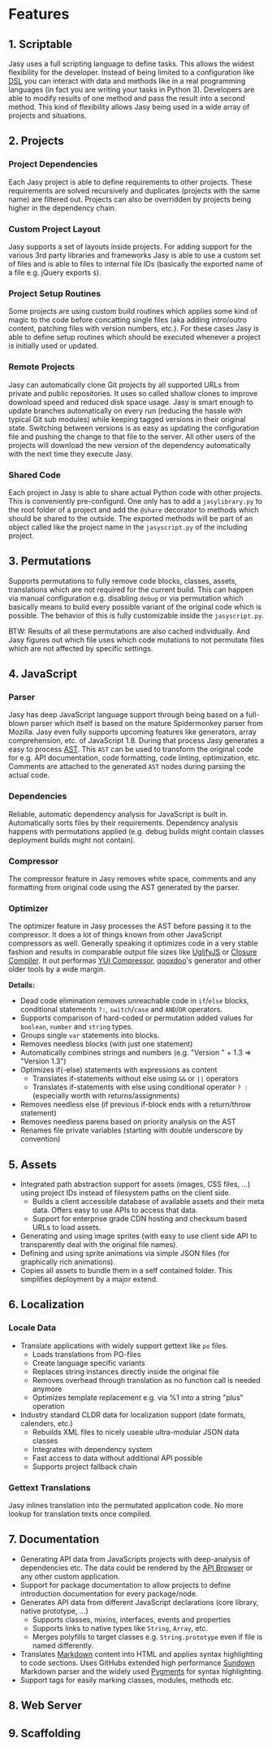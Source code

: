 # Features

## 1. Scriptable

Jasy uses a full scripting language to define tasks. This allows the widest flexibility for the developer. Instead of being limited to a configuration like [DSL](http://en.wikipedia.org/wiki/Domain-specific_language) you can interact with data and methods like in a real programming languages (in fact you are writing your tasks in Python 3). Developers are able to modify results of one method and pass the result into a second method. This kind of flexibility allows Jasy being used in a wide array of projects and situations.



## 2. Projects

### Project Dependencies

Each Jasy project is able to define requirements to other projects. These requirements are solved recursively and duplicates (projects with the same name) are filtered out. Projects can also be overridden by projects being higher in the dependency chain.

### Custom Project Layout

Jasy supports a set of layouts inside projects. For adding support for the various 3rd party libraries and frameworks Jasy is able to use a custom set of files and is able to files to internal file IDs (basically the exported name of a file e.g. jQuery exports `$`).

### Project Setup Routines

Some projects are using custom build routines which applies some kind of magic to the code before concatting single files (aka adding intro/outro content, patching files with version numbers, etc.). For these cases Jasy is able to define setup routines which should be executed whenever a project is initially used or updated.

### Remote Projects

Jasy can automatically clone Git projects by all supported URLs from private and public repositories. It uses so called shallow clones to improve download speed and reduced disk space usage. Jasy is smart enough to update branches automatically on every run (reducing the hassle with typical Git sub modules) while keeping tagged versions in their original state. Switching between versions is as easy as updating the configuration file and pushing the change to that file to the server. All other users of the projects will download the new version of the dependency automatically with the next time they execute Jasy.

### Shared Code

Each project in Jasy is able to share actual Python code with other projects. This is conveniently pre-configurd. One only has to add a `jasylibrary.py` to the root folder of a project and add the `@share` decorator to methods which should be shared to the outside. The exported methods will be part of an object called like the project name in the `jasyscript.py` of the including project.




## 3. Permutations

Supports permutations to fully remove code blocks, classes, assets, translations which are not required for the current build. This can happen via manual configuration e.g. disabling `debug` or via permutation which basically means to build every possible variant of the original code which is possible. The behavior of this is fully customizable inside the `jasyscript.py`. 

BTW: Results of all these permutations are also cached individually. And Jasy figures out which file uses which code mutations to not permutate files which are not affected by specific settings.





## 4. JavaScript 

### Parser

Jasy has deep JavaScript language support through being based on a full-blown parser which itself is based on the mature Spidermonkey parser from Mozilla. Jasy even fully supports upcoming features like generators, array comprehension, etc. of JavaScript 1.8. During that process Jasy generates a easy to process [AST](http://en.wikipedia.org/wiki/Abstract_syntax_tree). This `AST` can be used to transform the original code for e.g. API documentation, code formatting, code linting, optimization, etc. Comments are attached to the generated `AST` nodes during parsing the actual code.


### Dependencies

Reliable, automatic dependency analysis for JavaScript is built in. Automatically sorts files by their requirements. Dependency analysis happens with permutations applied (e.g. debug builds might contain classes deployment builds might not contain).


### Compressor

The compressor feature in Jasy removes white space, comments and any formatting from original code using the AST generated by the parser.


### Optimizer

The optimizer feature in Jasy processes the AST before passing it to the compressor. It does a lot of things known from other JavaScript compressors as well. Generally speaking it optimizes code in a very stable fashion and results in comparable output file sizes like [UglifyJS](https://github.com/mishoo/UglifyJS) or [Closure Compiler](https://developers.google.com/closure/compiler/). It out performas [YUI Compressor](http://developer.yahoo.com/yui/compressor/), [qooxdoo](http://qooxdoo.org)'s generator and other older tools by a wide margin.

**Details:**

- Dead code elimination removes unreachable code in `if`/`else` blocks, conditional statements `?:`, `switch`/`case` and `AND`/`OR` operators.
- Supports comparison of hard-coded or permutation added values for `boolean`, `number` and `string` types.
- Groups single `var` statements into blocks.
- Removes needless blocks (with just one statement)
- Automatically combines strings and numbers (e.g. "Version " + 1.3 => "Version 1.3")
- Optimizes if(-else) statements with expressions as content
  - Translates if-statements without else using `&&` or `||` operators
  - Translates if-statements with else using conditional operator `? :` (especially worth with returns/assignments)
- Removes needless else (if previous if-block ends with a return/throw statement)
- Removes needless parens based on priority analysis on the AST
- Renames file private variables (starting with double underscore by convention)



## 5. Assets

- Integrated path abstraction support for assets (images, CSS files, ...) using project IDs instead of filesystem paths on the client side.
  - Builds a client accessible database of available assets and their meta data. Offers easy to use APIs to access that data.
  - Support for enterprise grade CDN hosting and checksum based URLs to load assets.
- Generating and using image sprites (with easy to use client side API to transparently deal with the original file names).
- Defining and using sprite animations via simple JSON files (for graphically rich animations).
- Copies all assets to bundle them in a self contained folder. This simplifies deployment by a major extend.




## 6. Localization

### Locale Data

- Translate applications with widely support gettext like `po` files.
  - Loads translations from PO-files
  - Create language specific variants
  - Replaces string instances directly inside the original file
  - Removes overhead through translation as no function call is needed anymore
  - Optimizes template replacement e.g. via %1 into a string "plus" operation
- Industry standard CLDR data for localization support (date formats, calenders, etc.)
  - Rebuilds XML files to nicely useable ultra-modular JSON data classes
  - Integrates with dependency system
  - Fast access to data without additional API possible
  - Supports project fallback chain

### Gettext Translations

Jasy inlines translation into the permutated application code. No more lookup for translation texts once compiled.




## 7. Documentation

- Generating API data from JavaScripts projects with deep-analysis of dependencies etc. The data could be rendered by the [API Browser](https://github.com/zynga/apibrowser) or any other custom application.
- Support for package documentation to allow projects to define introduction documentation for every package/node.
- Generates API data from different JavaScript declarations (core library, native prototype, ...)
  - Supports classes, mixins, interfaces, events and properties
  - Supports links to native types like `String`, `Array`, etc.
  - Merges polyfills to target classes e.g. `String.prototype` even if file is named differently.
- Translates [Markdown](http://daringfireball.net/projects/markdown/) content into HTML and applies syntax highlighting to code sections. Uses GitHubs extended high performance [Sundown](https://github.com/tanoku/sundown) Markdown parser and the widely used [Pygments](http://pygments.org/) for syntax highlighting.
- Support tags for easily marking classes, modules, methods etc.


## 8. Web Server


## 9. Scaffolding